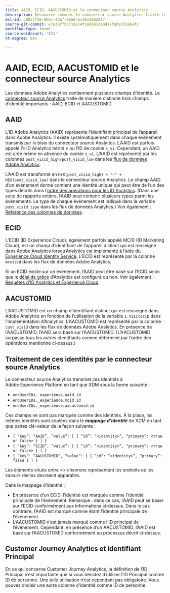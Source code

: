 ```yaml
---
title: AAID, ECID, AACUSTOMID et le connecteur source Analytics
description: Découvrez comment le connecteur source Analytics traite les champs d’identité dans Adobe Analytics.
exl-id: c983cf50-0b6c-4daf-86a8-bcd6c01628f7
source-git-commit: e7e3affbc710ec4fc8d6b1d14d17feb8c556befc
workflow-type: tm+mt
source-wordcount: '571'
ht-degree: 91%

---
```


# AAID, ECID, AACUSTOMID et le connecteur source Analytics

Les données Adobe Analytics contiennent plusieurs champs d’identité. Le [connecteur source Analytics](https://experienceleague.adobe.com/docs/experience-platform/sources/ui-tutorials/create/adobe-applications/analytics.html?lang=fr) traite de manière distincte trois champs d’identité importants : AAID, ECID et AACUSTOMID.

## AAID

L’ID Adobe Analytics (AAID) représente l’identifiant principal de l’appareil dans Adobe Analytics. Il existe systématiquement dans chaque événement transmis par le biais du connecteur source Analytics. L’AAID est parfois appelé l’« ID Analytics hérité » ou l’ID de cookie `s_vi`. Cependant, un AAID est créé même en absence du cookie `s_vi`. L’AAID est représenté par les colonnes `post_visid_high/post_visid_low` dans les [flux de données Adobe Analytics](https://experienceleague.adobe.com/docs/analytics/export/analytics-data-feed/data-feed-contents/datafeeds-reference.html?lang=fr#columns%2C-descriptions%2C-and-data-types).

L’AAID est transformé en `HEX(post_visid_high) + "-" + HEX(post_visid_low)` dans le connecteur source Analytics. Le champ AAID d’un événement donné contient une identité unique qui peut être de l’un des types décrits dans l’[ordre des opérations pour les ID Analytics](https://experienceleague.adobe.com/docs/id-service/using/reference/analytics-reference/analytics-order-of-operations.html?lang=fr%5B%5D). (Dans une suite de rapports entière, l’AAID peut contenir plusieurs types parmi les événements. Le type de chaque événement est indiqué dans la variable `post_visid_type` dans les flux de données Analytics.) Voir également : [Référence des colonnes de données](https://experienceleague.adobe.com/docs/analytics/export/analytics-data-feed/data-feed-contents/datafeeds-reference.html?lang=fr).

## ECID

L’ECID (ID Experience Cloud), également parfois appelé MCID (ID Marketing Cloud), est un champ d’identifiant de l’appareil distinct qui est renseigné dans Adobe Analytics lorsqu’Analytics est implémenté à l’aide du [Experience Cloud Identity Service](https://experienceleague.adobe.com/docs/id-service/using/implementation/setup-analytics.html?lang=fr). L’ECID est représenté par la colonne `mcvisid` dans les flux de données Adobe Analytics.

Si un ECID existe sur un événement, l’AAID peut être basé sur l’ECID selon que le [délai de grâce](https://experienceleague.adobe.com/docs/id-service/using/reference/analytics-reference/grace-period.html?lang=fr) d’Analytics est configuré ou non. Voir également : [Requêtes d’ID Analytics et Experience Cloud](https://experienceleague.adobe.com/docs/id-service/using/reference/analytics-reference/legacy-analytics.html?lang=fr).

## AACUSTOMID

L’AACUSTOMID est un champ d’identifiant distinct qui est renseigné dans Adobe Analytics en fonction de l’utilisation de la variable `s.VisitorID` dans l’implémentation d’Analytics. L’AACUSTOMID est représenté par la colonne `cust_visid` dans les flux de données Adobe Analytics. En présence de l’AACUSTOMID, l’AAID sera basé sur l’AACUSTOMID. (L’AACUSTOMID surpasse tous les autres identifiants comme déterminé par l’ordre des opérations mentionné ci-dessus.)

## Traitement de ces identités par le connecteur source Analytics

Le connecteur source Analytics transmet ces identités à Adobe Experience Platform en tant que XDM sous la forme suivante :

* `endUserIDs._experience.aaid.id`
* `endUserIDs._experience.mcid.id`
* `endUserIDs._experience.aacustomid.id`

Ces champs ne sont pas marqués comme des identités. À la place, les mêmes identités sont copiées dans le **_mappage d’identité_** de XDM en tant que paires clé-valeur de la façon suivante :

* `{ “key”: “AAID”, “value”: [ { “id”: “<identity>”, “primary”: <true or false> } ] }`
* `{ “key”: “ECID”, “value”: [ { “id”: “<identity>”, “primary”: <true or false> } ] }`
* `{ “key”: “AACUSTOMID”, “value”: [ { “id”: “<identity>”, “primary”: false } ] }`

Les éléments situés entre &lt;> chevrons représentent les endroits où les valeurs réelles devraient apparaître.

Dans le mappage d’identité :

* En présence d’un ECID, l’identité est marquée comme l’identité principale de l’événement. Remarque : dans ce cas, l’AAID peut se baser sur l’ECID conformément aux informations ci-dessus.
Dans le cas contraire, l’AAID est marqué comme étant l’identité principale de l’événement.
* L’AACUSTOMID n’est jamais marqué comme l’ID principal de l’événement. Cependant, en présence d’un AACUSTOMID, l’AAID est basé sur l’AACUSTOMID conformément au processus décrit ci-dessus.

## Customer Journey Analytics et identifiant Principal

En ce qui concerne Customer Journey Analytics, la définition de l’ID Principal n’est importante que si vous décidez d’utiliser l’ID Principal comme ID de personne. Une telle utilisation n’est cependant pas obligatoire. Vous pouvez choisir une autre colonne d’identité comme ID de personne.
